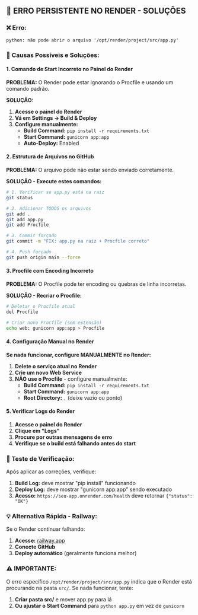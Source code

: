 ## 🚨 ERRO PERSISTENTE NO RENDER - SOLUÇÕES

### ❌ **Erro:**
```
python: não pode abrir o arquivo '/opt/render/project/src/app.py'
```

### 🎯 **Causas Possíveis e Soluções:**

#### **1. Comando de Start Incorreto no Painel do Render**
**PROBLEMA:** O Render pode estar ignorando o Procfile e usando um comando padrão.

**SOLUÇÃO:**
1. **Acesse o painel do Render**
2. **Vá em Settings → Build & Deploy**
3. **Configure manualmente:**
   - **Build Command:** `pip install -r requirements.txt`
   - **Start Command:** `gunicorn app:app`
   - **Auto-Deploy:** Enabled

#### **2. Estrutura de Arquivos no GitHub**
**PROBLEMA:** O arquivo pode não estar sendo enviado corretamente.

**SOLUÇÃO - Execute estes comandos:**
```bash
# 1. Verificar se app.py está na raiz
git status

# 2. Adicionar TODOS os arquivos
git add .
git add app.py
git add Procfile

# 3. Commit forçado
git commit -m "FIX: app.py na raiz + Procfile correto"

# 4. Push forçado
git push origin main --force
```

#### **3. Procfile com Encoding Incorreto**
**PROBLEMA:** O Procfile pode ter encoding ou quebras de linha incorretas.

**SOLUÇÃO - Recriar o Procfile:**
```bash
# Deletar o Procfile atual
del Procfile

# Criar novo Procfile (sem extensão)
echo web: gunicorn app:app > Procfile
```

#### **4. Configuração Manual no Render**
**Se nada funcionar, configure MANUALMENTE no Render:**

1. **Delete o serviço atual no Render**
2. **Crie um novo Web Service**
3. **NÃO use o Procfile** - configure manualmente:
   - **Build Command:** `pip install -r requirements.txt`
   - **Start Command:** `gunicorn app:app`
   - **Root Directory:** `.` (deixe vazio ou ponto)

#### **5. Verificar Logs do Render**
1. **Acesse o painel do Render**
2. **Clique em "Logs"**
3. **Procure por outras mensagens de erro**
4. **Verifique se o build está falhando antes do start**

### 🧪 **Teste de Verificação:**

Após aplicar as correções, verifique:
1. **Build Log:** deve mostrar "pip install" funcionando
2. **Deploy Log:** deve mostrar "gunicorn app:app" sendo executado
3. **Acesso:** `https://seu-app.onrender.com/health` deve retornar `{"status": "OK"}`

### 💡 **Alternativa Rápida - Railway:**

Se o Render continuar falhando:
1. **Acesse:** [railway.app](https://railway.app)
2. **Conecte GitHub**
3. **Deploy automático** (geralmente funciona melhor)

### ⚠️ **IMPORTANTE:**
O erro específico `/opt/render/project/src/app.py` indica que o Render está procurando na pasta `src/`. Se nada funcionar, tente:

1. **Criar pasta src/** e mover app.py para lá
2. **Ou ajustar o Start Command** para `python app.py` em vez de `gunicorn`
